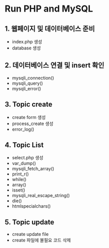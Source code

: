 # Run PHP and MySQL

## 1. 웹페이지 및 데이터베이스 준비
- index.php 생성
- database 생성
 
## 2. 데이터베이스 연결 및 insert 확인
- mysqli_connection()
- mysqli_query()
- mysqli_error()

## 3. Topic create 
- create form 생성
- process_create 생성
- error_log()

## 4. Topic List
- select.php 생성
- var_dump()
- mysqli_fetch_array()
- print_r()
- while()
- array()
- isset()
- mysqli_real_escape_string()
- die()
- htmlspecialchars()

## 5. Topic update
- create update file
- create 파일에 불필요 코드 삭제 